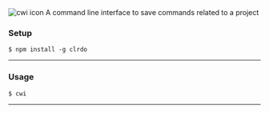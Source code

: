 <img src="https://github.com/matheusloures/cwi/blob/master/icon-cwi.png" title="cwi icon - Coloringa" alt="cwi icon">
A command line interface to save commands related to a project


### Setup


```shell
$ npm install -g clrdo
```

---

### Usage


```shell
$ cwi
```

---
